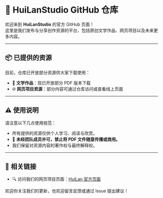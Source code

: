 # 🌊 HuiLanStudio GitHub 仓库

欢迎来到 **HuiLanStudio** 的官方 GitHub 页面！  
这里是我们发布与分享创作资源的平台，包括原创文学作品、网页项目以及未来更多内容。

---

## 📦 已提供的资源

目前，仓库已开放部分资源供大家下载使用：

- 📝 **文学作品**：现已开放部分 PDF 版本下载  
- 🌐 **网页项目资源**：部分内容可通过仓库访问或查看线上页面

---

## ⚠️ 使用说明

请注意以下几点使用规范：

- 所有提供的资源仅供个人学习、阅读与欣赏。
- 📌 **未经团队成员许可，禁止将 PDF 文件随意传播或商用。**
- 我们保留对资源内容的著作权与最终解释权。

---

## 🔗 相关链接

- 🔍 访问我们的网页项目页面：[HuiLan 官方页面](https://qiannianhz.github.io/HuiLan/)

欢迎你关注我们的更新，也欢迎留言反馈或通过 Issue 提出建议！
